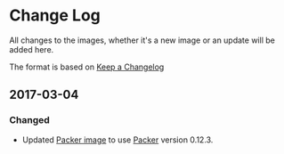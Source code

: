 # Change Log
All changes to the images, whether it's a new image or an update will be added here.

The format is based on [Keep a Changelog](http://keepachangelog.com/)

## 2017-03-04
### Changed
- Updated [Packer image](packer/) to use [Packer](http://packer.io/) version 0.12.3.